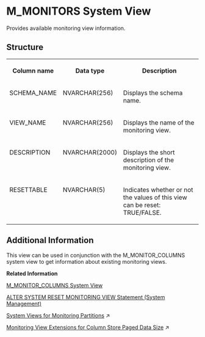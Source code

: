 <!-- loio20b5772775191014aea79a7f51ae1ee8 -->

# M\_MONITORS System View

Provides available monitoring view information.



<a name="loio20b5772775191014aea79a7f51ae1ee8___m__m_o_n_i_t_o_r_s_1struct_M_MONITORS"/>

## Structure


<table>
<tr>
<th valign="top">

Column name



</th>
<th valign="top">

Data type



</th>
<th valign="top">

Description



</th>
</tr>
<tr>
<td valign="top">

SCHEMA\_NAME



</td>
<td valign="top">

NVARCHAR\(256\)



</td>
<td valign="top">

Displays the schema name.



</td>
</tr>
<tr>
<td valign="top">

VIEW\_NAME



</td>
<td valign="top">

NVARCHAR\(256\)



</td>
<td valign="top">

Displays the name of the monitoring view.



</td>
</tr>
<tr>
<td valign="top">

DESCRIPTION



</td>
<td valign="top">

NVARCHAR\(2000\)



</td>
<td valign="top">

Displays the short description of the monitoring view.



</td>
</tr>
<tr>
<td valign="top">

RESETTABLE



</td>
<td valign="top">

NVARCHAR\(5\)



</td>
<td valign="top">

Indicates whether or not the values of this view can be reset: TRUE/FALSE.



</td>
</tr>
</table>



<a name="loio20b5772775191014aea79a7f51ae1ee8___m__m_o_n_i_t_o_r_s_1fulldesc_M_MONITORS"/>

## Additional Information

This view can be used in conjunction with the M\_MONITOR\_COLUMNS system view to get information about existing monitoring views.

**Related Information**  


[M\_MONITOR\_COLUMNS System View](m-monitor-columns-system-view-20b54f6.md "All the columns in the monitoring views.")

[ALTER SYSTEM RESET MONITORING VIEW Statement \(System Management\)](../../010-SQL-Reference/012-SQL-Statements/alter-system-reset-monitoring-view-statement-system-management-20d27aa.md "Resets statistics data for the specified monitoring view.")

[System Views for Monitoring Partitions](https://help.sap.com/viewer/f9c5015e72e04fffa14d7d4f7267d897/2023_2_QRC/en-US/9d829883639d445884cc0d9210f14394.html "A number of system views allow you to monitor your partitions.") :arrow_upper_right:

[Monitoring View Extensions for Column Store Paged Data Size](https://help.sap.com/viewer/f9c5015e72e04fffa14d7d4f7267d897/2023_2_QRC/en-US/b06e99431b2740fdb4a47c7ee130f89d.html "A number of monitoring views provide information about the in-memory and on-disk size of the page-loadable data in relation to the in-memory and on-disk size of non-paged (column-loadable) data, helping you understand the effectiveness of page-loadable storage.") :arrow_upper_right:

